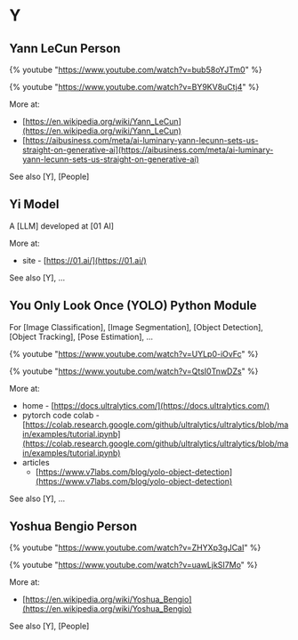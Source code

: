 # Y

## Yann LeCun Person

 {% youtube "https://www.youtube.com/watch?v=bub58oYJTm0" %}

 {% youtube "https://www.youtube.com/watch?v=BY9KV8uCtj4" %}

 More at:

  * [https://en.wikipedia.org/wiki/Yann_LeCun](https://en.wikipedia.org/wiki/Yann_LeCun)
  * [https://aibusiness.com/meta/ai-luminary-yann-lecunn-sets-us-straight-on-generative-ai](https://aibusiness.com/meta/ai-luminary-yann-lecunn-sets-us-straight-on-generative-ai)

 See also [Y], [People]


## Yi Model

 A [LLM] developed at [01 AI]

 More at:

  * site - [https://01.ai/](https://01.ai/)

 See also [Y], ...


## You Only Look Once (YOLO) Python Module

 For [Image Classification], [Image Segmentation], [Object Detection], [Object Tracking], [Pose Estimation], ...

 {% youtube "https://www.youtube.com/watch?v=UYLp0-iOvFc" %}

 {% youtube "https://www.youtube.com/watch?v=QtsI0TnwDZs" %}

 More at:

  * home - [https://docs.ultralytics.com/](https://docs.ultralytics.com/)
  * pytorch code colab - [https://colab.research.google.com/github/ultralytics/ultralytics/blob/main/examples/tutorial.ipynb](https://colab.research.google.com/github/ultralytics/ultralytics/blob/main/examples/tutorial.ipynb)
  * articles
    * [https://www.v7labs.com/blog/yolo-object-detection](https://www.v7labs.com/blog/yolo-object-detection)

 See also [Y], ...


## Yoshua Bengio Person

 {% youtube "https://www.youtube.com/watch?v=ZHYXp3gJCaI" %}

 {% youtube "https://www.youtube.com/watch?v=uawLjkSI7Mo" %}

 More at:

  * [https://en.wikipedia.org/wiki/Yoshua_Bengio](https://en.wikipedia.org/wiki/Yoshua_Bengio)

 See also [Y], [People]
